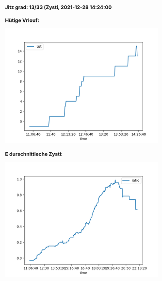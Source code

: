 ### Jitz grad: 13/33 (Zysti, 2021-12-28 14:24:00

### Hütige Vrlouf:
![Graph](Today.png)

### E durschnittleche Zysti:
![Graph](Zysti.png)